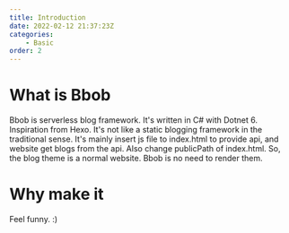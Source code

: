 ```yaml
---
title: Introduction
date: 2022-02-12 21:37:23Z
categories:
    - Basic
order: 2
---
```

# What is Bbob
Bbob is serverless blog framework. It's written in C# with Dotnet 6. Inspiration from Hexo. It's not like a static blogging framework in the traditional sense. It's mainly insert js file to index.html to provide api, and website get blogs from the api. Also change publicPath of index.html. So, the blog theme is a normal website. Bbob is no need to render them.

# Why make it
Feel funny. :)